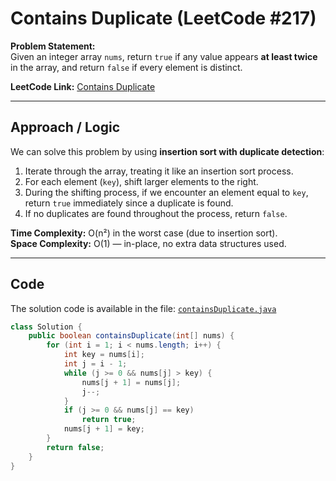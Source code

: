 # Contains Duplicate (LeetCode #217)

**Problem Statement:**  
Given an integer array `nums`, return `true` if any value appears **at least twice** in the array, and return `false` if every element is distinct.  

**LeetCode Link:** [Contains Duplicate](https://leetcode.com/problems/contains-duplicate/)

---

## Approach / Logic

We can solve this problem by using **insertion sort with duplicate detection**:

1. Iterate through the array, treating it like an insertion sort process.  
2. For each element (`key`), shift larger elements to the right.  
3. During the shifting process, if we encounter an element equal to `key`, return `true` immediately since a duplicate is found.  
4. If no duplicates are found throughout the process, return `false`.  

**Time Complexity:** O(n²) in the worst case (due to insertion sort).  
**Space Complexity:** O(1) — in-place, no extra data structures used.  

---

## Code

The solution code is available in the file: [`containsDuplicate.java`](./containsDuplicate.java)

```java
class Solution {
    public boolean containsDuplicate(int[] nums) {
        for (int i = 1; i < nums.length; i++) {
            int key = nums[i];
            int j = i - 1;
            while (j >= 0 && nums[j] > key) {
                nums[j + 1] = nums[j];
                j--;
            }
            if (j >= 0 && nums[j] == key)
                return true;
            nums[j + 1] = key;
        }
        return false;
    }
}

